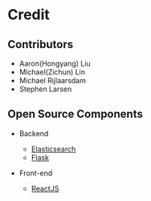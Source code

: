 # Credit

## Contributors
* Aaron(Hongyang) Liu
* Michael(Zichun) Lin
* Michael Rijlaarsdam
* Stephen Larsen

## Open Source Components
* Backend
    - [Elasticsearch](https://www.elastic.co/)
    - [Flask](http://flask.pocoo.org/)

* Front-end
    - [ReactJS](https://facebook.github.io/react/)
